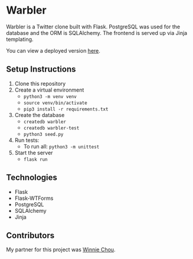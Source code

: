 # Warbler

Warbler is a Twitter clone built with Flask. PostgreSQL was used for the database and the ORM is SQLAlchemy. The frontend is served up via Jinja templating.

You can view a deployed version [here](https://http://lucas-pagac-warbler.herokuapp.com/).

## Setup Instructions

1. Clone this repository
2. Create a virtual environment
    * `python3 -m venv venv`
    * `source venv/bin/activate`
    * `pip3 install -r requirements.txt`
3. Create the database
    * `createdb warbler`
    * `createdb warbler-test`
    * `python3 seed.py`
4. Run tests:
    * To run all: `python3 -m unittest`
5. Start the server
    * `flask run`

## Technologies

  * Flask
  * Flask-WTForms
  * PostgreSQL
  * SQLAlchemy
  * Jinja

## Contributors

My partner for this project was [Winnie Chou](https://github.com/Win-C). 